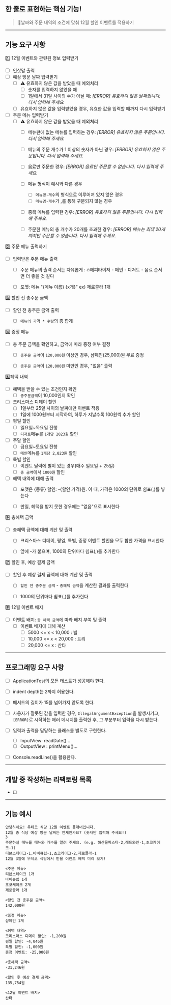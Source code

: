 ## 한 줄로 표현하는 핵심 기능!
> 🎄날짜와 주문 내역의 조건에 맞춰 12월 할인 이벤트를 적용하기

---

## 기능 요구 사항
1️⃣ 12월 이벤트와 관련된 정보 입력받기
-[ ] 인삿말 출력
-[ ] 예상 방문 날짜 입력받기
  -[ ] ⚠️ 유효하지 않은 값을 받았을 때 예외처리 
    -[ ] 숫자를 입력하지 않았을 때
    -[ ] 1일에서 31일 사이의 수가 아닐 때: *[ERROR] 유효하지 않은 날짜입니다. 다시 입력해 주세요.*
  -[ ] 유효하지 않은 값을 입력받았을 경우, 유효한 값을 입력할 때까지 다시 입력받기
-[ ] 주문 메뉴 입력받기
  -[ ] ⚠️ 유효하지 않은 값을 받았을 때 예외처리
    -[ ] 메뉴판에 없는 메뉴를 입력하는 경우: *[ERROR] 유효하지 않은 주문입니다. 다시 입력해 주세요.*
    -[ ] 메뉴의 주문 개수가 1 이상의 숫자가 아닌 경우: *[ERROR] 유효하지 않은 주문입니다. 다시 입력해 주세요.*
    -[ ] 음료만 주문한 경우: *[ERROR] 음료만 주문할 수 없습니다. 다시 입력해 주세요.*
    -[ ] 메뉴 형식이 예시와 다른 경우
      -[ ] `메뉴명-개수`의 형식으로 이루어져 있지 않은 경우
      -[ ] `메뉴명-개수`가 ,를 통해 구분되지 않는 경우
    -[ ] 중복 메뉴를 입력한 경우: *[ERROR] 유효하지 않은 주문입니다. 다시 입력해 주세요.*
    -[ ] 주문한 메뉴의 총 개수가 20개를 초과한 경우: *[ERROR] 메뉴는 최대 20개까지만 주문할 수 있습니다. 다시 입력해 주세요.* 


2️⃣ 주문 메뉴 출력하기
-[ ] 입력받은 주문 메뉴 출력
  -[ ] 주문 메뉴의 출력 순서는 자유롭게 : 🔥에피타이저 - 메인 - 디저트 - 음료 순서면 더 좋을 것 같다
  -[ ] 포멧: 메뉴 "{메뉴 이름} {x개}"   ex) 제로콜라 1개


3️⃣ 할인 전 총주문 금액
-[ ] 할인 전 총주문 금액 출력
  -[ ] `메뉴의 가격 * 수량`의 총 합계


4️⃣ 증정 메뉴
-[ ] 총 주문 금액을 확인하고, 금액에 따라 증정 여부 결정
  -[ ] `총주문 금액`이 `120,000원` 이상인 경우, 샴페인(25,000)원 무료 증정
  -[ ] `총주문 금액`이 `120,000원` 미만인 경우, "없음" 출력 


5️⃣혜택 내역
-[ ] 혜택을 받을 수 있는 조건인지 확인
  -[ ] `총주문금액`이 10,000인지 확인 
-[ ] 크리스마스 디데이 할인
  -[ ] 1일부터 25일 사이의 날짜에만 이벤트 적용 
  -[ ] 1일에 1000원부터 시작하여, 하루가 지날수록 100원씩 추가 할인 
-[ ] 평일 할인
  -[ ] 일요일~목요일 진행
  -[ ] `디저트`메뉴를 `1개당 2023원` 할인 
-[ ] 주말 할인
  -[ ] 금요일~토요일 진행
  -[ ] `메인`메뉴를 `1개당 2,023원` 할인
-[ ] 특별 할인
  -[ ] 이벤트 달력에 별이 있는 경우(매주 일요일 + 25일) 
  -[ ] `총 금액`에서 `1000원` 할인
-[ ] 혜택 내역에 대해 출력
  -[ ] 포맷은 {종류} 할인: -{할인 가격}원. 이 때, 가격은 1000의 단위로 쉼표(,)를 넣는다
  -[ ] 만일, 혜택을 받지 못한 경우에는 "없음"으로 표시한다 


6️⃣ 총혜택 금액
-[ ] 총혜택 금액에 대해 계산 및 출력
  -[ ] 크리스마스 디데이, 평일, 특별, 증정 이벤트 할인을 모두 합한 가격을 표시한다
  -[ ] 앞에 -가 붙으며, 1000의 단위마다 쉼표(,)를 추가한다 


7️⃣ 할인 후, 예상 결제 금액
-[ ] 할인 후 예상 결제 금액에 대해 계산 및 출력
  -[ ] `할인 전 총주문 금액` - `총혜택 금액`을 계산한 결과를 출력한다
  -[ ] 1000의 단위마다 쉼표(,)를 추가한다 

  
8️⃣ 12월 이벤트 배지
-[ ] 이벤트 배지: `총 혜택 금액`에 따라 배지 부여 및 출력
  -[ ] 이벤트 배지에 대해 계산
    -[ ] 5000 <= x < 10,000 : 별
    -[ ] 10,000 <= x < 20,000 : 트리
    -[ ] 20,000 <= x : 산타

---
## 프로그래밍 요구 사항
-[ ] ApplicationTest의 모든 테스트가 성공해야 한다.
-[ ] indent depth는 2까지 허용한다.
-[ ] 메서드의 길이가 15를 넘어가지 않도록 한다.
-[ ] 사용자가 잘못된 값을 입력한 경우, `IllegalArgumentException`을 발생시키고, `[ERROR]`로 시작하는 에러 메시지를 출력한 후, 그 부분부터 입력을 다시 받는다.
-[ ] 입력과 출력을 담당하는 클래스를 별도로 구현한다. 
  -[ ] InputView: readDate()...
  -[ ] OutputView : printMenu()...
-[ ] Console.readLine()을 활용한다.


---

## 개발 중 작성하는 리팩토링 목록
-[ ]



---

## 기능 예시
```
안녕하세요! 우테코 식당 12월 이벤트 플래너입니다.
12월 중 식당 예상 방문 날짜는 언제인가요? (숫자만 입력해 주세요!)
3
주문하실 메뉴를 메뉴와 개수를 알려 주세요. (e.g. 해산물파스타-2,레드와인-1,초코케이크-1)
티본스테이크-1,바비큐립-1,초코케이크-2,제로콜라-1
12월 3일에 우테코 식당에서 받을 이벤트 혜택 미리 보기!
 
<주문 메뉴>
티본스테이크 1개
바비큐립 1개
초코케이크 2개
제로콜라 1개
 
<할인 전 총주문 금액>
142,000원
 
<증정 메뉴>
샴페인 1개
 
<혜택 내역>
크리스마스 디데이 할인: -1,200원
평일 할인: -4,046원
특별 할인: -1,000원
증정 이벤트: -25,000원
 
<총혜택 금액>
-31,246원
 
<할인 후 예상 결제 금액>
135,754원
 
<12월 이벤트 배지>
산타
```